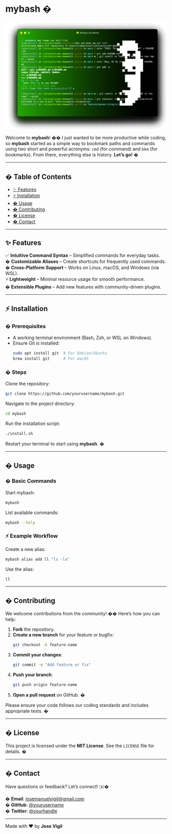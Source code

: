 # mybash �

![mybash banner](assets/matrix.png)

Welcome to **mybash**! �� I just wanted to be more productive while coding, so **mybash** started as a simple way to bookmark paths and commands using two short and powerful acronyms: `cmd` (for command) and `bkm` (for bookmarks). From there, everything else is history. **Let’s go!** �

---

## � Table of Contents

- [✨ Features](#features)
- [⚡ Installation](#installation)
- [� Usage](#usage)
- [� Contributing](#contributing)
- [� License](#license)
- [� Contact](#contact)

---

## ✨ Features

✅ **Intuitive Command Syntax** – Simplified commands for everyday tasks.  
� **Customizable Aliases** – Create shortcuts for frequently used commands.  
� **Cross-Platform Support** – Works on Linux, macOS, and Windows (via WSL).  
⚡ **Lightweight** – Minimal resource usage for smooth performance.  
�️ **Extensible Plugins** – Add new features with community-driven plugins.  

---

## ⚡ Installation

### � Prerequisites

- A working terminal environment (Bash, Zsh, or WSL on Windows).  
- Ensure Git is installed:
  ```bash
  sudo apt install git  # For Debian/Ubuntu
  brew install git      # For macOS
  ```

### � Steps

Clone the repository:
```bash
git clone https://github.com/yourusername/mybash.git
```

Navigate to the project directory:
```bash
cd mybash
```

Run the installation script:
```bash
./install.sh
```

Restart your terminal to start using **mybash**. �

---

## � Usage

### � Basic Commands

Start mybash:
```bash
mybash
```

List available commands:
```bash
mybash --help
```

### ⚡ Example Workflow

Create a new alias:
```bash
mybash alias add ll "ls -la"
```

Use the alias:
```bash
ll
```

---

## � Contributing

We welcome contributions from the community! �� Here’s how you can help:

1. **Fork** the repository.
2. **Create a new branch** for your feature or bugfix:
   ```bash
   git checkout -b feature-name
   ```
3. **Commit your changes**:
   ```bash
   git commit -m "Add feature or fix"
   ```
4. **Push your branch**:
   ```bash
   git push origin feature-name
   ```
5. **Open a pull request** on GitHub. �

Please ensure your code follows our coding standards and includes appropriate tests. �️

---

## � License

This project is licensed under the **MIT License**. See the `LICENSE` file for details. �

---

## � Contact

Have questions or feedback? Let’s connect! ✉️�

� **Email**: josemanuelvigil@gmail.com  
� **GitHub**: [@yourusername](https://github.com/josevigil)  
� **Twitter**: [@yourhandle](https://twitter.com/josevigil)  

---

Made with ❤️ by **Jose Vigil**

